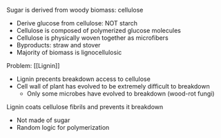 Sugar is derived from woody biomass: cellulose
- Derive glucose from cellulose: NOT starch
- Cellulose is composed of polymerized glucose molecules
- Cellulose is physically woven together as microfibers
- Byproducts: straw and stover
- Majority of biomass is lignocellulosic

Problem: [[Lignin]]
- Lignin precents breakdown access to cellulose
- Cell wall of plant has evolved to be extremely difficult to breakdown
	- Only some microbes have evolved to breakdown (wood-rot fungi)

Lignin coats cellulose fibrils and prevents it breakdown
- Not made of sugar
- Random logic for polymerization
